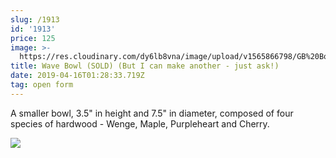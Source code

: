 ```yaml
---
slug: /1913
id: '1913'
price: 125
image: >-
  https://res.cloudinary.com/dy6lb8vna/image/upload/v1565866798/GB%20Bowlworks%20Gallery/1913a.jpg
title: Wave Bowl (SOLD) (But I can make another - just ask!)
date: 2019-04-16T01:28:33.719Z
tag: open form
---
```

A smaller bowl, 3.5" in height and 7.5" in diameter, composed of four species of hardwood - Wenge, Maple, Purpleheart and Cherry.  

![](https://res.cloudinary.com/dy6lb8vna/image/upload/v1565867284/GB%20Bowlworks%20Gallery/1913b.jpg)
